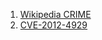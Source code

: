 
1. [Wikipedia CRIME](https://en.wikipedia.org/wiki/CRIME)
2. [CVE-2012-4929](https://cve.mitre.org/cgi-bin/cvename.cgi?name=CVE-2012-4929)